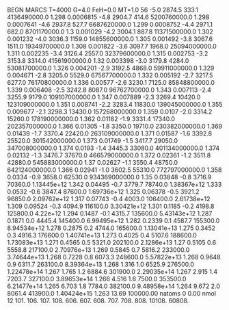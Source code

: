 BEGN
MARCS T=4000 G=4.0 FeH=0.0 MT=1.0
                  56
-5.0 2874.5 333.1 4136490000.0 1.298 0.0006815 
-4.8 2904.7 414.6 5200760000.0 1.298 0.0007641 
-4.6 2937.8 527.7 6687620000.0 1.299 0.0008752 
-4.4 2971.1 682.0 8701170000.0 1.3 0.001029 
-4.2 3004.1 887.8 11371500000.0 1.302 0.001232 
-4.0 3036.3 1159.0 14855600000.0 1.305 0.001492 
-3.8 3067.6 1511.0 19349700000.0 1.308 0.001822 
-3.6 3097.7 1968.0 25094000000.0 1.311 0.002235 
-3.4 3126.4 2557.0 32379600000.0 1.315 0.002753 
-3.2 3153.8 3314.0 41561900000.0 1.32 0.003398 
-3.0 3179.8 4284.0 53081700000.0 1.326 0.004201 
-2.9 3192.5 4868.0 59911000000.0 1.329 0.004671 
-2.8 3205.0 5529.0 67567700000.0 1.332 0.005192 
-2.7 3217.5 6277.0 76170800000.0 1.336 0.00577 
-2.6 3230.1 7125.0 85848800000.0 1.339 0.006408 
-2.5 3242.8 8087.0 96762700000.0 1.343 0.007113 
-2.4 3255.9 9179.0 109107000000.0 1.347 0.007889 
-2.3 3269.4 10420.0 123109000000.0 1.351 0.008741 
-2.2 3283.4 11830.0 139045000000.0 1.355 0.009677 
-2.1 3298.3 13430.0 157268000000.0 1.359 0.0107 
-2.0 3314.2 15260.0 178190000000.0 1.362 0.01182 
-1.9 3331.4 17340.0 202357000000.0 1.366 0.01305 
-1.8 3350.0 19710.0 230382000000.0 1.369 0.01439 
-1.7 3370.4 22420.0 263109000000.0 1.371 0.01587 
-1.6 3392.8 25520.0 301542000000.0 1.373 0.01749 
-1.5 3417.7 29050.0 347008000000.0 1.374 0.0193 
-1.4 3445.3 33080.0 401134000000.0 1.374 0.02132 
-1.3 3476.7 37670.0 466579000000.0 1.372 0.02361 
-1.2 3511.8 42880.0 545883000000.0 1.37 0.02627 
-1.1 3550.4 48750.0 642124000000.0 1.366 0.02941 
-1.0 3602.5 55310.0 772797000000.0 1.358 0.0334 
-0.9 3658.0 62530.0 934369000000.0 1.35 0.03848 
-0.8 3716.9 70360.0 1.13445e+12 1.342 0.04495 
-0.7 3779.7 78740.0 1.38367e+12 1.333 0.0532 
-0.6 3847.4 87600.0 1.69736e+12 1.325 0.06378 
-0.5 3921.2 96850.0 2.09762e+12 1.317 0.07743 
-0.4 4003.0 106400.0 2.61738e+12 1.309 0.09524 
-0.3 4094.9 116100.0 3.30421e+12 1.301 0.1185 
-0.2 4198.8 125800.0 4.22e+12 1.294 0.1487 
-0.1 4315.7 135600.0 5.43143e+12 1.287 0.1871 
0.0 4445.4 145400.0 6.99495e+12 1.282 0.2339 
0.1 4587.7 155300.0 8.94534e+12 1.278 0.2875 
0.2 4744.0 165600.0 1.13041e+13 1.275 0.3452 
0.3 4916.3 176600.0 1.40741e+13 1.273 0.4025 
0.4 5107.6 188600.0 1.73083e+13 1.271 0.4565 
0.5 5321.0 202100.0 2.1286e+13 1.27 0.5105 
0.6 5558.8 217100.0 2.70976e+13 1.269 0.5845 
0.7 5816.2 233000.0 3.74644e+13 1.268 0.7228 
0.8 6073.3 248600.0 5.57822e+13 1.268 0.9648 
0.9 6311.7 263100.0 8.39364e+13 1.268 1.316 
1.0 6525.9 276500.0 1.22478e+14 1.267 1.765 
1.2 6884.6 301900.0 2.29035e+14 1.267 2.915 
1.4 7203.7 327100.0 3.89653e+14 1.266 4.516 
1.6 7500.0 353500.0 6.21477e+14 1.265 6.703 
1.8 7784.0 382100.0 9.48958e+14 1.264 9.672 
2.0 8061.4 413900.0 1.40424e+15 1.263 13.69 
100000.00
natoms              0      0.00
nmol          12
          101.         106.       107.      108.         606.        607.        608.
          707.         708.       808.    10108.       60808.
